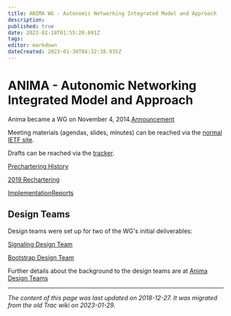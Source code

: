 ```yaml
---
title: ANIMA WG - Autonomic Networking Integrated Model and Approach
description: 
published: true
date: 2023-02-18T01:55:20.691Z
tags: 
editor: markdown
dateCreated: 2023-01-30T04:32:38.935Z
---
```


# ANIMA - Autonomic Networking Integrated Model and Approach 
Anima became a WG on November 4, 2014.[Announcement](http://www.ietf.org/mail-archive/web/anima/current/msg00598.html)

Meeting materials (agendas, slides, minutes) can be reached via the [normal IETF site](http://www.ietf.org/meeting/).

Drafts can be reached via the [tracker](https://datatracker.ietf.org/wg/anima/documents/).

[Prechartering History](/group/anima/PrecharteringHistory)

[2019 Rechartering](/group/anima/2019Rechartering)

[ImplementationReports](/group/anima/ImplementationReports)

## Design Teams
Design teams were set up for two of the WG's initial deliverables:

[Signaling Design Team](/group/anima/SignalingDesignTeam)

[Bootstrap Design Team](/group/anima/BootstrapDesignTeam)

Further details about the background to the design teams are at [Anima Design Teams](/group/anima/Design)
&nbsp;
&nbsp;
&nbsp;

---

*The content of this page was last updated on 2018-12-27. It was migrated from the old Trac wiki on 2023-01-29.*